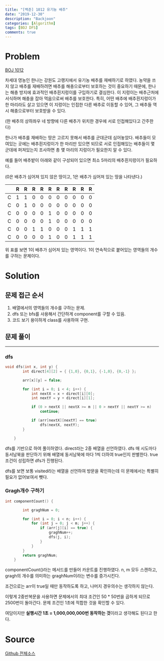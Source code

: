 ```yaml
---
title: "[백준] 1012 유기농 배추"
date: "2019-12-30"
description: "Backjoon"
categories: [Algorithm]
tags: [BOJ DFS]
comments: true
---
```


# Problem

[BOJ 1012](https://www.acmicpc.net/problem/1012)

차세대 영농인 한나는 강원도 고랭지에서 유기농 배추를 재배하기로 하였다. 농약을 쓰지 않고 배추를 재배하려면 배추를 해충으로부터 보호하는 것이 중요하기 때문에, 한나는 해충 방지에 효과적인 배추흰지렁이를 구입하기로 결심한다. 이 지렁이는 배추근처에 서식하며 해충을 잡아 먹음으로써 배추를 보호한다. 특히, 어떤 배추에 배추흰지렁이가 한 마리라도 살고 있으면 이 지렁이는 인접한 다른 배추로 이동할 수 있어, 그 배추들 역시 해충으로부터 보호받을 수 있다.

(한 배추의 상하좌우 네 방향에 다른 배추가 위치한 경우에 서로 인접해있다고 간주한다)

한나가 배추를 재배하는 땅은 고르지 못해서 배추를 군데군데 심어놓았다. 배추들이 모여있는 곳에는 배추흰지렁이가 한 마리만 있으면 되므로 서로 인접해있는 배추들이 몇 군데에 퍼져있는지 조사하면 총 몇 마리의 지렁이가 필요한지 알 수 있다.

예를 들어 배추밭이 아래와 같이 구성되어 있으면 최소 5마리의 배추흰지렁이가 필요하다.

(0은 배추가 심어져 있지 않은 땅이고, 1은 배추가 심어져 있는 땅을 나타낸다.)

|     |  R  |  R  |  R  |  R  |  R  |  R  |  R  |  R  |  R  |  R  |
| :-: | :-: | :-: | :-: | :-: | :-: | :-: | :-: | :-: | :-: | :-: |
|  C  |  1  |  1  |  0  |  0  |  0  |  0  |  0  |  0  |  0  |  0  |
|  C  |  0  |  1  |  0  |  0  |  0  |  0  |  0  |  0  |  0  |  0  |
|  C  |  0  |  0  |  0  |  0  |  1  |  0  |  0  |  0  |  0  |  0  |
|  C  |  0  |  0  |  0  |  0  |  1  |  0  |  0  |  0  |  0  |  0  |
|  C  |  0  |  0  |  1  |  1  |  0  |  0  |  0  |  1  |  1  |  1  |
|  C  |  0  |  0  |  0  |  0  |  1  |  0  |  0  |  1  |  1  |  1  |

위 표를 보면 1이 배추가 심어져 있는 영역이다. 1이 연속적으로 붙어있는 영역들의 개수를 구하는 문제이다.

# Solution

## 문제 접근 순서

1. 배열에서의 영역들의 개수를 구하는 문제.
2. dfs 또는 bfs를 사용해서 간단하게 component를 구할 수 있음.
3. 코드 보기 용이하게 class를 사용하여 구현.

## 문제 풀이

---

### dfs

```cpp
void dfs(int x, int y) {
		int direct[4][2] = { {1,0}, {0,1}, {-1,0}, {0,-1} };

		arr[x][y] = false;

		for (int i = 0; i < 4; i++) {
			int nextX = x + direct[i][0];
			int nextY = y + direct[i][1];

			if (0 > nextX || nextX >= m || 0 > nextY || nextY >= n)
				continue;

			if (arr[nextX][nextY] == true)
				dfs(nextX, nextY);
		}

	}
```

dfs를 기반으로 하여 풀이하였다. direct라는 2중 배열을 선언하였다. dfs 매 시도마다 동서남북을 판단하기 위해 배열에 동서남북에 마다 1씩 더하여 true인지 판별한다. true 조건이 성립하면 dfs가 진행된다.

dfs를 보면 보통 visited라는 배열을 선언하여 방문을 확인하는데 이 문제에서는 특별히 필요가 없어보여서 뺏다.

### Gragh개수 구하기

```cpp
int componentCount() {

		int graghNum = 0;

		for (int i = 0; i < n; i++) {
			for (int j = 0; j < m; j++) {
				if (arr[j][i] == true) {
					graghNum++;
					dfs(j, i);
				}
			}
		}
		return graghNum;
	}
```

componentCount()라는 메서드를 만들어 카운트를 진행하였다. n, m 모두 스캔하고, gragh의 개수를 의미하는 graghNum이라는 변수를 증가시킨다.

조건으로는 arr이 true일 때만 동작하도록 하고, 나머지 경우의수는 생각하지 않는다.

이렇게 2중반복문을 사용하면 문제에서의 최대 조건인 50 \* 50번을 곱하게 되므로 2500번이 돌아간다. 문제 조건인 1초에 적합한 것을 확인할 수 있다.

여담이지만 **실행시간 1초 = 1,000,000,000번 동작하는 것**이라고 생각해도 된다고 한다.

# Source

[Github 전체소스](https://github.com/MinByeongChan/myMBC/tree/master/Codetest/baekjoon/1012_OrganicCabbage.cpp)
